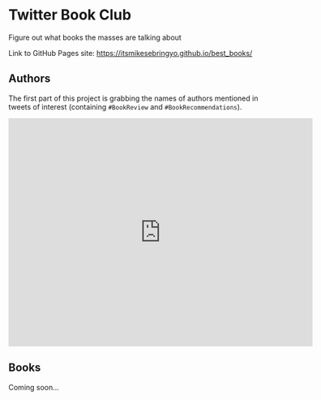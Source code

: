 # Twitter Book Club
Figure out what books the masses are talking about

Link to GitHub Pages site: https://itsmikesebringyo.github.io/best_books/

## Authors

The first part of this project is grabbing the names of authors mentioned in tweets of interest (containing `#BookReview` and `#BookRecommendations`).

<iframe width="600" height="450" src="https://datastudio.google.com/embed/reporting/b9d15d0d-085f-40ff-8885-03d3aa6b26aa/page/fP6kC" frameborder="0" style="border:0" allowfullscreen></iframe>


## Books

Coming soon...
